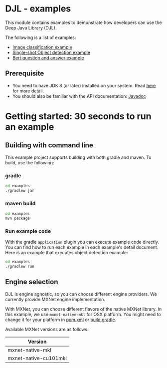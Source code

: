 # DJL - examples

This module contains examples to demonstrate how developers can use the Deep Java Library (DJL).

The following is a list of examples:

- [Image classification example](docs/image_classification.md)
- [Single-shot Object detection example](docs/object_detection.md)
- [Bert question and answer example](docs/BERT_question_and_answer.md)

## Prerequisite

* You need to have JDK 8 (or later) installed on your system. Read [here](../docs/development/setup.md) for more detail.
* You should also be familiar with the API documentation: [Javadoc](https://djl-ai.s3.amazonaws.com/java-api/0.2.0/index.html)


# Getting started: 30 seconds to run an example

## Building with command line

This example project supports building with both gradle and maven. To build, use the following:

### gradle

```sh
cd examples
./gradlew jar
```

### maven build

```sh
cd examples
mvn package
```

### Run example code
With the gradle `application` plugin you can execute example code directly.
You can find how to run each example in each example's detail document.
Here is an example that executes object detection example:

```sh
cd examples
./gradlew run
```

## Engine selection

DJL is engine agnostic, so you can choose different engine providers. We currently
provide MXNet engine implementation.

With MXNet, you can choose different flavors of the native MXNet library.
In this example, we use `mxnet-native-mkl` for OSX platform. You might need to 
change it for your platform in [pom.xml](pom.xml) or [build.gradle](build.gradle).

Available MXNet versions are as follows:

| Version              |
| -------------------- |
| mxnet-native-mkl     |
| mxnet-native-cu101mkl|
